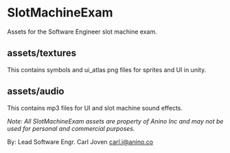 # SlotMachineExam
Assets for the Software Engineer slot machine exam. 

## assets/textures ##
This contains symbols and ui_atlas png files for sprites and UI in unity.

## assets/audio ##
This contains mp3 files for UI and slot machine sound effects.




*Note: 
All SlotMachineExam assets are property of Anino Inc and may not be used for personal and commercial purposes.*


By:
Lead Software Engr.
Carl Joven
carl.j@anino.co

